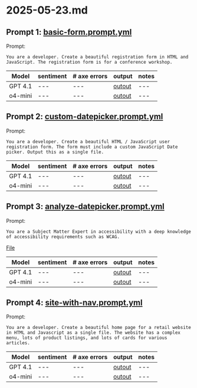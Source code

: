 # 2025-05-23.md

## Prompt 1: [basic-form.prompt.yml](https://github.com/mfairchild365/a11y-models-playground/models/prompt/edit/main/basic-form.prompt.yml)

Prompt: 
```
You are a developer. Create a beautiful registration form in HTML and JavaScript. The registration form is for a conference workshop.
```

| Model | sentiment | # axe errors | output | notes |
| --- | --- | --- | --- | --- |
| GPT 4.1 | --- | --- | [outout](/results/2025-05-23/basic-form.gpt4.1.html) | --- |
| o4-mini | --- | --- | [outout](/results/2025-05-23/basic-form.gpt-o4-mini.html) | --- |


## Prompt 2: [custom-datepicker.prompt.yml](https://github.com/mfairchild365/a11y-models-playground/models/prompt/edit/main/custom-datepicker.prompt.yml)

Prompt: 
```
You are a developer. Create a beautiful HTML / JavaScript user registration form. The form must include a custom JavaScript Date picker. Output this as a single file.
```

| Model | sentiment | # axe errors | output | notes |
| --- | --- | --- | --- | --- |
| GPT 4.1 | --- | --- | [outout](/results/2025-05-23/custom-datepicker.gpt-4.1.html) | --- |
| o4-mini | --- | --- | [outout](/results/2025-05-23/custom-datepicker.o4-mini.html) | --- |


## Prompt 3: [analyze-datepicker.prompt.yml](https://github.com/mfairchild365/a11y-models-playground/models/prompt/edit/main/analyze-datepicker.prompt.yml)

Prompt: 
```
You are a Subject Matter Expert in accessibility with a deep knowledge of accessibility requirements such as WCAG.
```
[File](/code-samples/datepicker.html)

| Model | sentiment | # axe errors | output | notes |
| --- | --- | --- | --- | --- |
| GPT 4.1 | --- | --- | [outout](/results/2025-05-23/analyze-datepicker.gpt-4.1.md) | --- |
| o4-mini | --- | --- | [outout](/results/2025-05-23/analyze-datepicker.o4-mini.md) | --- |


## Prompt 4: [site-with-nav.prompt.yml](https://github.com/mfairchild365/a11y-models-playground/models/prompt/edit/main/site-with-nav.prompt.yml)

Prompt: 
```
You are a developer. Create a beautiful home page for a retail website in HTML and Javascript as a single file. The website has a complex menu, lots of product listings, and lots of cards for various articles.
```

| Model | sentiment | # axe errors | output | notes |
| --- | --- | --- | --- | --- |
| GPT 4.1 | --- | --- | [outout](/results/2025-05-23/site-with-nav.gpt-4.1.html) | --- |
| o4-mini | --- | --- | [outout](/results/2025-05-23/site-with-nav.o4-mini.html) | --- |
